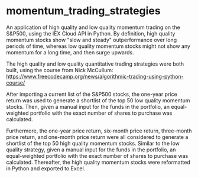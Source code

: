 # momentum_trading_strategies
An application of high quality and low quality momentum trading on the S&P500, using the IEX Cloud API in Python. By definition, high quality momentum stocks show "slow and steady" outperformance over long periods of time, whereas low quality momentum stocks might not show any momentum for a long time, and then surge upwards. 

The high quality and low quality quantitative trading strategies were both built, using the course from Nick McCullum: 
https://www.freecodecamp.org/news/algorithmic-trading-using-python-course/

After importing a current list of the S&P500 stocks, the one-year price return was used to generate a shortlist of the top 50 low quality momentum stocks. Then, given a manual input for the funds in the portfolio, an equal-weighted portfolio with the exact number of shares to purchase was calculated. 

Furthermore, the one-year price return, six-month price return, three-month price return, and one-month price return were all considered to generate a shortlist of the top 50 high quality momentum stocks. Similar to the low quality strategy, given a manual input for the funds in the portfolio, an equal-weighted portfolio with the exact number of shares to purchase was calculated. Thereafter, the high quality momentum stocks were reformatted in Python and exported to Excel. 
